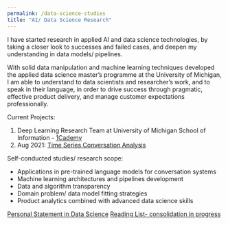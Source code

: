 ```yaml
---
permalink: /data-science-studies
title: "AI/ Data Science Research"
---
```

I have started research in applied AI and data science technologies, by taking a closer look to successes and failed cases, and deepen my understanding in data models/ pipelines.

With solid data manipulation and machine learning techniques developed the applied data science master’s programme at the University of Michigan, I am able to understand to data scientists and researcher’s work, and to speak in their language, in order to drive success through pragmatic, effective product delivery, and manage customer expectations professionally.

Current Projects: 
1. Deep Learning Research Team at University of Michigan School of Information - [1Cademy](https://1cademy.com/)
2. Aug 2021: [Time Series Conversation Analysis](https://github.com/treize-khushrenada/Conversation-Sentiment-Analysis-with-Time-Series-Data/blob/main/code/ironhack_DA_slack_sentiment_mdoels.ipynb)

Self-conducted studies/ research scope:
- Applications in pre-trained language models for conversation systems
- Machine learning architectures and pipelines development
- Data and algorithm transparency
- Domain problem/ data model fitting strategies
- Product analytics combined with advanced data science skills 

[Personal Statement in Data Science](https://docs.google.com/document/d/1RFOikLoy9FHzH5Oez7bbI7DqoPAjQU2XVwh6Y7uh7kM/edit?usp=sharing)
[Reading List- consolidation in progress](https://raindrop.io/arthurckw/whitebox-19725136)
